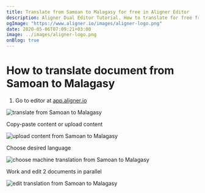 ```yaml
---
title: Translate from Samoan to Malagasy for free in Aligner Editor
description: Aligner Dual Editor Tutorial. How to translate for free from Samoan to Malagasy. Aligner is multilingual document management platform. 
ogImage: "https://www.aligner.io/images/aligner-logo.png"
date: 2020-05-06T07:09:21+03:00
image: ../images/aligner-logo.png
onBlog: true
---
```


# How to translate document from Samoan to Malagasy

1. Go to editor at [app.aligner.io](https://app.aligner.io "Aligner App web page")

![translate from Samoan to Malagasy](../aligner-blank-editor.png "translate from Samoan to Malagasy")

Copy-paste content or upload content

![upload content from Samoan to Malagasy](../aligner-uploaded-document.png "upload content from Samoan to Malagasy")

Choose desired language

![choose machine translation from Samoan to Malagasy](../aligner-language-dropdown.png "choose machine translation from Samoan to Malagasy")

Work and edit 2 documents in parallel

![edit translation from Samoan to Malagasy](../aligner-double-sitded-editor.png "edit translation from Samoan to Malagasy")

